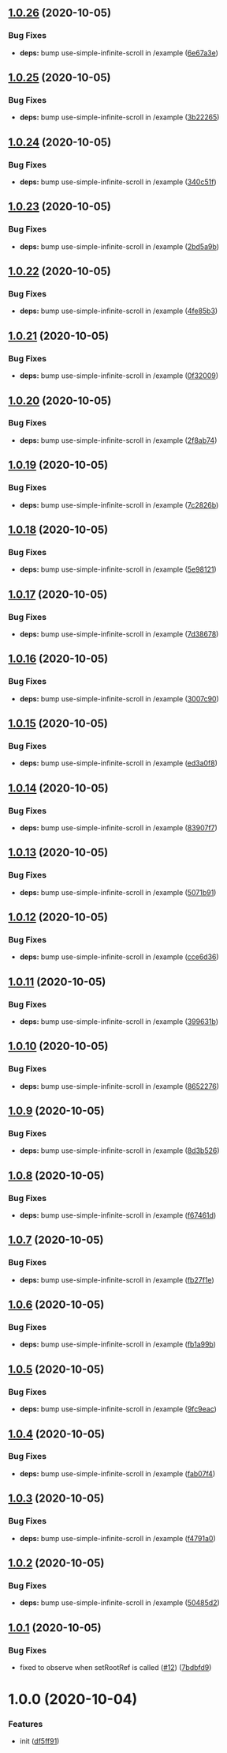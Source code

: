 ## [1.0.26](https://github.com/kotarella1110/use-simple-infinite-scroll/compare/v1.0.25...v1.0.26) (2020-10-05)


### Bug Fixes

* **deps:** bump use-simple-infinite-scroll in /example ([6e67a3e](https://github.com/kotarella1110/use-simple-infinite-scroll/commit/6e67a3e6f41679bcc0861c278e6b315520806368))

## [1.0.25](https://github.com/kotarella1110/use-simple-infinite-scroll/compare/v1.0.24...v1.0.25) (2020-10-05)


### Bug Fixes

* **deps:** bump use-simple-infinite-scroll in /example ([3b22265](https://github.com/kotarella1110/use-simple-infinite-scroll/commit/3b222652483d8740f5b347c7a65d3a69443e1546))

## [1.0.24](https://github.com/kotarella1110/use-simple-infinite-scroll/compare/v1.0.23...v1.0.24) (2020-10-05)


### Bug Fixes

* **deps:** bump use-simple-infinite-scroll in /example ([340c51f](https://github.com/kotarella1110/use-simple-infinite-scroll/commit/340c51fe637dc5c0008554c233bd04641d832276))

## [1.0.23](https://github.com/kotarella1110/use-simple-infinite-scroll/compare/v1.0.22...v1.0.23) (2020-10-05)


### Bug Fixes

* **deps:** bump use-simple-infinite-scroll in /example ([2bd5a9b](https://github.com/kotarella1110/use-simple-infinite-scroll/commit/2bd5a9ba97670d0533ac05dca81b11f7b2299a91))

## [1.0.22](https://github.com/kotarella1110/use-simple-infinite-scroll/compare/v1.0.21...v1.0.22) (2020-10-05)


### Bug Fixes

* **deps:** bump use-simple-infinite-scroll in /example ([4fe85b3](https://github.com/kotarella1110/use-simple-infinite-scroll/commit/4fe85b384ce707b14d8e8f4468a985c410b5e01e))

## [1.0.21](https://github.com/kotarella1110/use-simple-infinite-scroll/compare/v1.0.20...v1.0.21) (2020-10-05)


### Bug Fixes

* **deps:** bump use-simple-infinite-scroll in /example ([0f32009](https://github.com/kotarella1110/use-simple-infinite-scroll/commit/0f3200927888d2dcf9f4e3e9dd1a30d127ba7f75))

## [1.0.20](https://github.com/kotarella1110/use-simple-infinite-scroll/compare/v1.0.19...v1.0.20) (2020-10-05)


### Bug Fixes

* **deps:** bump use-simple-infinite-scroll in /example ([2f8ab74](https://github.com/kotarella1110/use-simple-infinite-scroll/commit/2f8ab74027d809db79ed5fca30b432cd3114c20f))

## [1.0.19](https://github.com/kotarella1110/use-simple-infinite-scroll/compare/v1.0.18...v1.0.19) (2020-10-05)


### Bug Fixes

* **deps:** bump use-simple-infinite-scroll in /example ([7c2826b](https://github.com/kotarella1110/use-simple-infinite-scroll/commit/7c2826bfcb9eb853003a69ed5bae4005324e0e94))

## [1.0.18](https://github.com/kotarella1110/use-simple-infinite-scroll/compare/v1.0.17...v1.0.18) (2020-10-05)


### Bug Fixes

* **deps:** bump use-simple-infinite-scroll in /example ([5e98121](https://github.com/kotarella1110/use-simple-infinite-scroll/commit/5e98121db2fa73c57deecafdfee438b554056c2c))

## [1.0.17](https://github.com/kotarella1110/use-simple-infinite-scroll/compare/v1.0.16...v1.0.17) (2020-10-05)


### Bug Fixes

* **deps:** bump use-simple-infinite-scroll in /example ([7d38678](https://github.com/kotarella1110/use-simple-infinite-scroll/commit/7d38678357d2237fa7b63479557bd7820cd7c76a))

## [1.0.16](https://github.com/kotarella1110/use-simple-infinite-scroll/compare/v1.0.15...v1.0.16) (2020-10-05)


### Bug Fixes

* **deps:** bump use-simple-infinite-scroll in /example ([3007c90](https://github.com/kotarella1110/use-simple-infinite-scroll/commit/3007c905c420a0901c6000876092a63405b7deb5))

## [1.0.15](https://github.com/kotarella1110/use-simple-infinite-scroll/compare/v1.0.14...v1.0.15) (2020-10-05)


### Bug Fixes

* **deps:** bump use-simple-infinite-scroll in /example ([ed3a0f8](https://github.com/kotarella1110/use-simple-infinite-scroll/commit/ed3a0f807320166d109d06b03d19e80696016ac5))

## [1.0.14](https://github.com/kotarella1110/use-simple-infinite-scroll/compare/v1.0.13...v1.0.14) (2020-10-05)


### Bug Fixes

* **deps:** bump use-simple-infinite-scroll in /example ([83907f7](https://github.com/kotarella1110/use-simple-infinite-scroll/commit/83907f77ef6f465e2fde34767d87e9bfbfa42c91))

## [1.0.13](https://github.com/kotarella1110/use-simple-infinite-scroll/compare/v1.0.12...v1.0.13) (2020-10-05)


### Bug Fixes

* **deps:** bump use-simple-infinite-scroll in /example ([5071b91](https://github.com/kotarella1110/use-simple-infinite-scroll/commit/5071b911d34b736173b3584a52f70455a4729f91))

## [1.0.12](https://github.com/kotarella1110/use-simple-infinite-scroll/compare/v1.0.11...v1.0.12) (2020-10-05)


### Bug Fixes

* **deps:** bump use-simple-infinite-scroll in /example ([cce6d36](https://github.com/kotarella1110/use-simple-infinite-scroll/commit/cce6d3684b984090e12d189c736fbe7ca2a3bc42))

## [1.0.11](https://github.com/kotarella1110/use-simple-infinite-scroll/compare/v1.0.10...v1.0.11) (2020-10-05)


### Bug Fixes

* **deps:** bump use-simple-infinite-scroll in /example ([399631b](https://github.com/kotarella1110/use-simple-infinite-scroll/commit/399631bb36a9a997b9cf24789813877137e329a4))

## [1.0.10](https://github.com/kotarella1110/use-simple-infinite-scroll/compare/v1.0.9...v1.0.10) (2020-10-05)


### Bug Fixes

* **deps:** bump use-simple-infinite-scroll in /example ([8652276](https://github.com/kotarella1110/use-simple-infinite-scroll/commit/86522760e9efd4222590cf46b3fcf90250f0e74e))

## [1.0.9](https://github.com/kotarella1110/use-simple-infinite-scroll/compare/v1.0.8...v1.0.9) (2020-10-05)


### Bug Fixes

* **deps:** bump use-simple-infinite-scroll in /example ([8d3b526](https://github.com/kotarella1110/use-simple-infinite-scroll/commit/8d3b526b58b07af42a5c9fc2c268c69aecc30ad5))

## [1.0.8](https://github.com/kotarella1110/use-simple-infinite-scroll/compare/v1.0.7...v1.0.8) (2020-10-05)


### Bug Fixes

* **deps:** bump use-simple-infinite-scroll in /example ([f67461d](https://github.com/kotarella1110/use-simple-infinite-scroll/commit/f67461d109963e70797c827e22a97adc70ae7667))

## [1.0.7](https://github.com/kotarella1110/use-simple-infinite-scroll/compare/v1.0.6...v1.0.7) (2020-10-05)


### Bug Fixes

* **deps:** bump use-simple-infinite-scroll in /example ([fb27f1e](https://github.com/kotarella1110/use-simple-infinite-scroll/commit/fb27f1e340e9d8191559ba2799c365c807c1938a))

## [1.0.6](https://github.com/kotarella1110/use-simple-infinite-scroll/compare/v1.0.5...v1.0.6) (2020-10-05)


### Bug Fixes

* **deps:** bump use-simple-infinite-scroll in /example ([fb1a99b](https://github.com/kotarella1110/use-simple-infinite-scroll/commit/fb1a99b2e20e433353c63770efb1e02ffefa7022))

## [1.0.5](https://github.com/kotarella1110/use-simple-infinite-scroll/compare/v1.0.4...v1.0.5) (2020-10-05)


### Bug Fixes

* **deps:** bump use-simple-infinite-scroll in /example ([9fc9eac](https://github.com/kotarella1110/use-simple-infinite-scroll/commit/9fc9eacf4d095650f5bdb1152f4f63fdfb86248e))

## [1.0.4](https://github.com/kotarella1110/use-simple-infinite-scroll/compare/v1.0.3...v1.0.4) (2020-10-05)


### Bug Fixes

* **deps:** bump use-simple-infinite-scroll in /example ([fab07f4](https://github.com/kotarella1110/use-simple-infinite-scroll/commit/fab07f4f286d9af52bc2faf6376ab6e87a5703fb))

## [1.0.3](https://github.com/kotarella1110/use-simple-infinite-scroll/compare/v1.0.2...v1.0.3) (2020-10-05)


### Bug Fixes

* **deps:** bump use-simple-infinite-scroll in /example ([f4791a0](https://github.com/kotarella1110/use-simple-infinite-scroll/commit/f4791a0b273428ee663c5958c24a2b15157ce9a1))

## [1.0.2](https://github.com/kotarella1110/use-simple-infinite-scroll/compare/v1.0.1...v1.0.2) (2020-10-05)


### Bug Fixes

* **deps:** bump use-simple-infinite-scroll in /example ([50485d2](https://github.com/kotarella1110/use-simple-infinite-scroll/commit/50485d2085af8a9ac3c97394c0e245ca306b000b))

## [1.0.1](https://github.com/kotarella1110/use-simple-infinite-scroll/compare/v1.0.0...v1.0.1) (2020-10-05)


### Bug Fixes

* fixed to observe when setRootRef is called ([#12](https://github.com/kotarella1110/use-simple-infinite-scroll/issues/12)) ([7bdbfd9](https://github.com/kotarella1110/use-simple-infinite-scroll/commit/7bdbfd9e7ec1ea30166bec0d6756bd20838b53ee))

# 1.0.0 (2020-10-04)


### Features

* init ([df5ff91](https://github.com/kotarella1110/use-simple-infinite-scroll/commit/df5ff9167c44166b4dba580bc7dcd608d8c44cf0))
